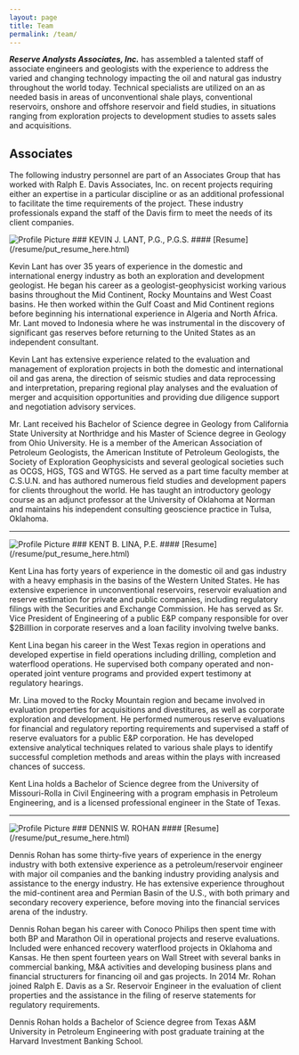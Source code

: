 ```yaml
---
layout: page
title: Team
permalink: /team/
---
```

**_Reserve Analysts Associates, Inc._** has assembled a talented staff of associate engineers and geologists with the experience to address the varied and changing technology impacting the oil and natural gas industry throughout the world today. Technical specialists are utilized on an as needed basis in areas of unconventional shale plays, conventional reservoirs, onshore and offshore reservoir and field studies, in situations ranging from exploration projects to development studies to assets sales and acquisitions.

## Associates

The following industry personnel are part of an Associates Group that has worked with Ralph E. Davis Associates, Inc. on recent projects requiring either an expertise in a particular discipline or as an additional professional to facilitate the time requirements of the project. These industry professionals expand the staff of the Davis firm to meet the needs of its client companies. 

<img src="{{ site.baseurl }}/assets/profile-placeholder.gif" title="Profile Picture" class="profile">
### KEVIN J. LANT, P.G., P.G.S. 
#### [Resume](/resume/put_resume_here.html)

Kevin Lant has over 35 years of experience in the domestic and international energy industry as both an exploration and development geologist. He began his career as a geologist-geophysicist working various basins throughout the Mid Continent, Rocky Mountains and West Coast basins. He then worked within the Gulf Coast and Mid Continent regions before beginning his international experience in Algeria and North Africa. Mr. Lant moved to Indonesia where he was instrumental in the discovery of significant gas reserves before returning to the United States as an independent consultant. 

Kevin Lant has extensive experience related to the evaluation and management of exploration projects in both the domestic and international oil and gas arena, the direction of seismic studies and data reprocessing and interpretation, preparing regional play analyses and the evaluation of merger and acquisition opportunities and providing due diligence support and negotiation advisory services. 

Mr. Lant received his Bachelor of Science degree in Geology from California State University at Northridge and his Master of Science degree in Geology from Ohio University. He is a member of the American Association of Petroleum Geologists, the American Institute of Petroleum Geologists, the Society of Exploration Geophysicists and several geological societies such as OCGS, HGS, TGS and WTGS. He served as a part time faculty member at C.S.U.N. and has authored numerous field studies and development papers for clients throughout the world. He has taught an introductory geology course as an adjunct professor at the University of Oklahoma at Norman and maintains his independent consulting geoscience practice in Tulsa, Oklahoma.

---

<img src="{{ site.baseurl }}/assets/profile-placeholder.gif" title="Profile Picture" class="profile">
### KENT B. LINA, P.E.
#### [Resume](/resume/put_resume_here.html)

Kent Lina has forty years of experience in the domestic oil and gas industry with a heavy emphasis in the basins of the Western United States.  He has extensive experience in unconventional reservoirs, reservoir evaluation and reserve estimation for private and public companies, including regulatory filings with the Securities and Exchange Commission. He has served as Sr. Vice President of Engineering of a public E&P company responsible for over $2Billlion in corporate reserves and a loan facility involving twelve banks.

Kent Lina began his career in the West Texas region in operations and developed expertise in field operations including drilling, completion and waterflood operations.  He supervised both company operated and non-operated joint venture programs and provided expert testimony at regulatory hearings.

Mr. Lina moved to the Rocky Mountain region and became involved in evaluation properties for acquisitions and divestitures, as well as corporate exploration and development.  He performed numerous reserve evaluations for financial and regulatory reporting requirements and supervised a staff of reserve evaluators for a public E&P corporation.  He has developed extensive analytical techniques related to various shale plays to identify successful completion methods and areas within the plays with increased chances of success.

Kent Lina holds a Bachelor of Science degree from the University of Missouri-Rolla in Civil Engineering with a program emphasis in Petroleum Engineering, and is a licensed professional engineer in the State of Texas. 

---

<img src="{{ site.baseurl }}/assets/profile-placeholder.gif" title="Profile Picture" class="profile">
### DENNIS W. ROHAN
#### [Resume](/resume/put_resume_here.html)

Dennis Rohan has some thirty-five years of experience in the energy industry with both extensive experience as a petroleum/reservoir engineer with major oil companies and the banking industry providing analysis and assistance to the energy industry.  He has extensive experience throughout the mid-continent area and Permian Basin of the U.S., with both primary and secondary recovery experience, before moving into the financial services arena of the industry.

Dennis Rohan began his career with Conoco Philips then spent time with both BP and Marathon Oil in operational projects and reserve evaluations. Included were enhanced recovery waterflood projects in Oklahoma and Kansas.  He then spent fourteen years on Wall Street with several banks in commercial banking, M&A activities and developing business plans and financial structurers for financing oil and gas projects. In 2014 Mr. Rohan joined Ralph E. Davis as a Sr. Reservoir Engineer in the evaluation of client properties and the assistance in the filing of reserve statements for regulatory requirements.

Dennis Rohan holds a Bachelor of Science degree from Texas A&M University in Petroleum Engineering with post graduate training at the Harvard Investment Banking School.   
